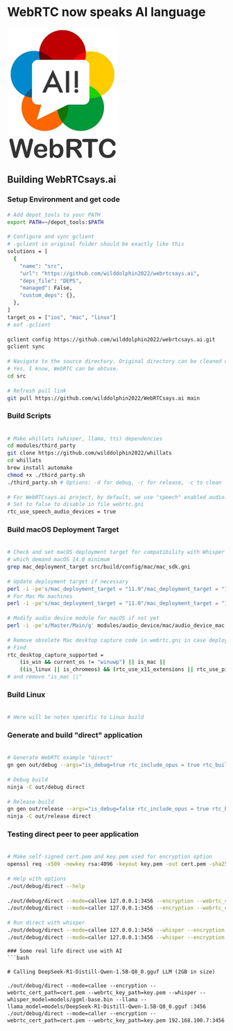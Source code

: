 # WebRTC now speaks AI language
![alt text](webrtcsaysai.jpg "Logo")

## Building WebRTCsays.ai

### Setup Environment and get code
```bash
# Add depot_tools to your PATH
export PATH=~/depot_tools:$PATH

# Configure and sync gclient
# .gclient in original folder should be exactly like this
solutions = [
  {
    "name": "src",
    "url": "https://github.com/wilddolphin2022/webrtcsays.ai",
    "deps_file": "DEPS",
    "managed": False,
    "custom_deps": {},
  },
]
target_os = ["ios", "mac", "linux"]
# eof .gclient

gclient config https://github.com/wilddolphin2022/webrtcsays.ai.git
gclient sync

# Navigate to the source directory. Original directory can be cleaned up leave "src"
# Yes, I know, WebRTC can be obtuse. 
cd src

# Refresh pull link
git pull https://github.com/wilddolphin2022/WebRTCsays.ai main

```
### Build Scripts
```bash

# Make whillats (whisper, llama, tts) dependencies
cd modules/third_party
git clone https://github.com/wilddolphin2022/whillats
cd whillats
brew install automake
chmod +x ./third_party.sh
./third_party.sh # Options: -d for debug, -r for release, -c to clean

# For WebRTCsays.ai project, by default, we use "speech" enabled audio.
# Set to false to disable in file webrtc.gni
rtc_use_speech_audio_devices = true
```
### Build macOS Deployment Target
```bash

# Check and set macOS deployment target for compatibility with Whisper and LLaMA
# which demand macOS 14.0 minimum
grep mac_deployment_target src/build/config/mac/mac_sdk.gni

# Update deployment target if necessary
perl -i -pe's/mac_deployment_target = "11.0"/mac_deployment_target = "14.0"/g' build/config/mac/mac_sdk.gni
# For Mac Mx machines
perl -i -pe's/mac_deployment_target = "11.0"/mac_deployment_target = "15.0"/g' build/config/mac/mac_sdk.gni

# Modify audio device module for macOS if not yet
perl -i -pe's/Master/Main/g' modules/audio_device/mac/audio_device_mac.cc

# Remove obsolete Mac desktop capture code in webrtc.gni in case deployment target is more than 14.0
# Find
rtc_desktop_capture_supported =
    (is_win && current_os != "winuwp") || is_mac ||
    ((is_linux || is_chromeos) && (rtc_use_x11_extensions || rtc_use_pipewire))
# and remove "is_mac ||"

```
### Build Linux 
```bash

# Here will be notes specific to Linux build

```
### Generate and build "direct" application 
```bash

# Generate WebRTC example "direct"
gn gen out/debug --args="is_debug=true rtc_include_opus = true rtc_build_examples = true"

# Debug build
ninja -C out/debug direct

# Release build
gn gen out/release --args="is_debug=false rtc_include_opus = true rtc_build_examples = true"
ninja -C out/release direct

```
### Testing direct peer to peer application
```bash

# Make self-signed cert.pem and key.pem used for encryption option
openssl req -x509 -newkey rsa:4096 -keyout key.pem -out cert.pem -sha256 -days 3650 -nodes -subj "/C=XX/ST=StateName/L=CityName/O=CompanyName/OU=CompanySectionName/CN=CommonNameOrHostname"

# Help with options
./out/debug/direct --help

./out/debug/direct --mode=callee 127.0.0.1:3456 --encryption --webrtc_cert_path=cert.pem --webrtc_key_path=key.pem
./out/debug/direct --mode=caller 127.0.0.1:3456 --encryption --webrtc_cert_path=cert.pem --webrtc_key_path=key.pem

# Run direct with whisper
./out/debug/direct --mode=callee 127.0.0.1:3456 --whisper --encryption
./out/debug/direct --mode=caller 127.0.0.1:3456 --whisper --encryption

```

```
### Some real life direct use with AI
```bash

# Calling DeepSeek-R1-Distill-Qwen-1.5B-Q8_0.gguf LLM (2GB in size)

./out/debug/direct --mode=callee --encryption --webrtc_cert_path=cert.pem --webrtc_key_path=key.pem --whisper --whisper_model=models/ggml-base.bin --llama --llama_model=models/DeepSeek-R1-Distill-Qwen-1.5B-Q8_0.gguf :3456
./out/debug/direct --mode=caller --encryption --webrtc_cert_path=cert.pem --webrtc_key_path=key.pem 192.168.100.7:3456

```
